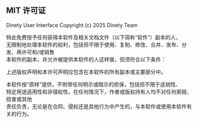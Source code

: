 ## MIT 许可证

Dinety User Interface Copyright (c) 2025 Dinety Team

特此免费授予任何获得本软件及相关文档文件（以下简称“软件”）副本的人，  
无限制地处理本软件的权利，包括但不限于使用、复制、修改、合并、发布、分发、再许可和/或销售  
本软件的副本，并允许被提供本软件的人这样做，但须符合以下条件：  

上述版权声明和本许可声明应包含在本软件的所有副本或主要部分中。  

本软件按“原样”提供，不附带任何明示或暗示的担保，包括但不限于适销性、  
特定用途适用性和非侵权性。在任何情况下，作者或版权持有人均不对任何索赔、损害或其他  
责任负责，无论是在合同、侵权还是其他行为中产生的，与本软件或使用本软件有关的行为。